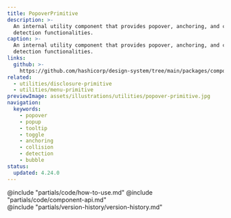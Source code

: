 ```yaml
---
title: PopoverPrimitive
description: >-
  An internal utility component that provides popover, anchoring, and collision
  detection functionalities.
caption: >-
  An internal utility component that provides popover, anchoring, and collision
  detection functionalities.
links:
  github: >-
    https://github.com/hashicorp/design-system/tree/main/packages/components/src/components/hds/popover-primitive
related:
  - utilities/disclosure-primitive
  - utilities/menu-primitive
previewImage: assets/illustrations/utilities/popover-primitive.jpg
navigation:
  keywords:
    - popover
    - popup
    - tooltip
    - toggle
    - anchoring
    - collision
    - detection
    - bubble
status:
  updated: 4.24.0
---
```


<section data-tab="Code">
  @include "partials/code/how-to-use.md"
  @include "partials/code/component-api.md"
</section>

<section data-tab="Version history">
  @include "partials/version-history/version-history.md"
</section>
